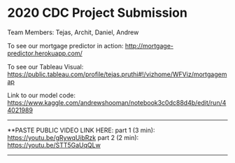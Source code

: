# 2020 CDC Project Submission

Team Members: Tejas, Archit, Daniel, Andrew

To see our mortgage predictor in action: http://mortgage-predictor.herokuapp.com/

To see our Tableau Visual: https://public.tableau.com/profile/tejas.pruthi#!/vizhome/WFViz/mortgagemap

Link to our model code: https://www.kaggle.com/andrewshooman/notebook3c0dc88d4b/edit/run/44021989


---

**PASTE PUBLIC VIDEO LINK HERE:
part 1 (3 min): https://youtu.be/gRywqUibRzk
part 2 (2 min): https://youtu.be/STT5GaUqQLw

---

 
